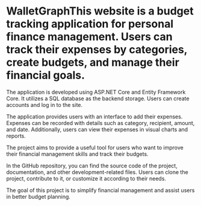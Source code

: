 # WalletGraphThis website is a budget tracking application for personal finance management. Users can track their expenses by categories, create budgets, and manage their financial goals.

The application is developed using ASP.NET Core and Entity Framework Core. It utilizes a SQL database as the backend storage. Users can create accounts and log in to the site.

The application provides users with an interface to add their expenses. Expenses can be recorded with details such as category, recipient, amount, and date. Additionally, users can view their expenses in visual charts and reports.

The project aims to provide a useful tool for users who want to improve their financial management skills and track their budgets.

In the GitHub repository, you can find the source code of the project, documentation, and other development-related files. Users can clone the project, contribute to it, or customize it according to their needs.

The goal of this project is to simplify financial management and assist users in better budget planning.
